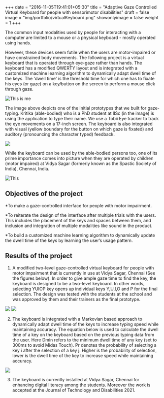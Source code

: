+++
date = "2016-11-05T19:41:01+05:30"
title = "Adaptive Gaze Controlled Virtual Keyboard for people with sensorimotor disabilities"
draft = false
image = "img/portfolio/virtualKeyboard.png"
showonlyimage = false
weight = 1
+++

The common input modalities used by people for interacting with a computer are limited to a mouse or a physical keyboard - mostly operated using hands. 

However, these devices seem futile when the users are motor-impaired or have constrained body movements. The following project is a virtual keyboard that is operated through eye-gaze rather than hands. The keyboard has a modified QWERTY layout and is integrated with a customized machine learning algorithm to dynamically adapt dwell time of the keys.  The 'dwell time' is the threshold time for which one has to fixate his eyes (or gaze) on a key/button on the screen to perform a mouse click through gaze.

![This is me][1]

The image above depicts one of the initial prototypes that we built for gaze-typing. Kritika (able-bodied) who is a PhD student at IISc (in the image) is using the application to type their name. We use a Tobii Eye tracker to track the eye movements on a 17-inch screen. The keyboard is also integrated with visual (yellow boundary for the button on which gaze is fixated) and auditory (pronouncing the character typed) feedback.

![][4]


While the keyboard can be used by the able-bodied persons too, one of its prime importance comes into picture when they are operated by children (motor impaired) at Vidya Sagar (formerly known as the Spastic Society of India), Chennai, India.  

![This][2]


## Objectives  of the project

*To make a gaze-controlled interface for people with motor impairment.​

*To reiterate the design of the interface after multiple trials with the users. This includes the placement of the keys and spaces between them, and inclusion  and integration of multiple modalities like sound in the product.

*To build a customized machine learning algorithm to dynamically update the dwell time of the keys by learning the user’s usage pattern.

## Results of the project

1. A modified two-level gaze-controlled virtual keyboard for people with motor impairment that is currently in use at Vidya Sagar, Chennai (See the figures below). In order to give ample gaze time to find the key, the keyboard is designed to be a two-level keyboard. In other words, selecting YUIOP key opens up individual keys Y,U,I,O and P for the final selection. The design was tested with the students at the school and was approved by them and their trainers as the final prototype.

![][5]
![][6]

2. The keyboard is integrated with a Markovian based approach to dynamically adapt dwell time of the keys to increase typing speed while maintaining accuracy. The equation below is used to calculate the dwell time of a key on the keyboard based on the previous typing data from the user. Here Dmin refers to the minimum dwell time of any key (set to 300ms to avoid Midas Touch). Pr denotes the probability of selecting a key i after the selection of a key j. Higher is the probability of selection, lower is the dwell time of the key to increase speed while maintaining accuracy.

![][7]


3. The keyboard is currently installed at Vidya Sagar, Chennai for enhancing digital literacy among the students. Moreover the work is accepted at the Journal of Technology and Disabilities 2021.



[1]: /img/Projects/VirtualKeyboard/kritika.jpg
[2]: /img/Projects/VirtualKeyboard/img4.jpg
[3]: /img/Projects/VirtualKeyboard/img3.jpg
[4]: /img/Projects/VirtualKeyboard/virtualKeyboard.png
[5]: /img/Projects/VirtualKeyboard/Screen1_Final.PNG
[6]: /img/Projects/VirtualKeyboard/Screen2_Final.PNG
[7]: /img/Projects/VirtualKeyboard/Equation1b.PNG